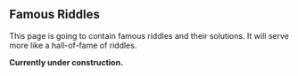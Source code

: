 ## Famous Riddles

This page is going to contain famous riddles and their solutions. It will serve more like a hall-of-fame of riddles. 

**Currently under construction.**